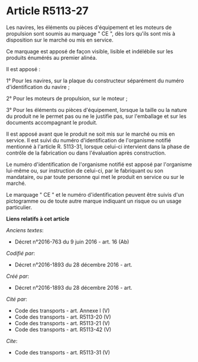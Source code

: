 # Article R5113-27

Les navires, les éléments ou pièces d'équipement et les moteurs de propulsion sont soumis au marquage " CE ", dès lors qu'ils
sont mis à disposition sur le marché ou mis en service. 

Ce marquage est apposé de façon visible, lisible et indélébile sur les produits énumérés au premier alinéa. 

Il est apposé : 

1° Pour les navires, sur la plaque du constructeur séparément du numéro d'identification du navire ; 

2° Pour les moteurs de propulsion, sur le moteur ; 

3° Pour les éléments ou pièces d'équipement, lorsque la taille ou la nature du produit ne le permet pas ou ne le justifie
pas, sur l'emballage et sur les documents accompagnant le produit. 

Il est apposé avant que le produit ne soit mis sur le marché ou mis en service. Il est suivi du numéro d'identification de
l'organisme notifié mentionné à l'article R. 5113-31, lorsque celui-ci intervient dans la phase de contrôle de la fabrication
ou dans l'évaluation après construction. 

Le numéro d'identification de l'organisme notifié est apposé par l'organisme lui-même ou, sur instruction de celui-ci, par le
fabriquant ou son mandataire, ou par toute personne qui met le produit en service ou sur le marché. 

Le marquage " CE " et le numéro d'identification peuvent être suivis d'un pictogramme ou de toute autre marque indiquant un
risque ou un usage particulier.

**Liens relatifs à cet article**

_Anciens textes_:

  - Décret n°2016-763 du 9 juin 2016 - art. 16 (Ab)

_Codifié par_:

  - Décret n°2016-1893 du 28 décembre 2016 - art.

_Créé par_:

  - Décret n°2016-1893 du 28 décembre 2016 - art.

_Cité par_:

  - Code des transports - art. Annexe I (V)
  - Code des transports - art. R5113-20 (V)
  - Code des transports - art. R5113-21 (V)
  - Code des transports - art. R5113-42 (V)

_Cite_:

  - Code des transports - art. R5113-31 (V)
